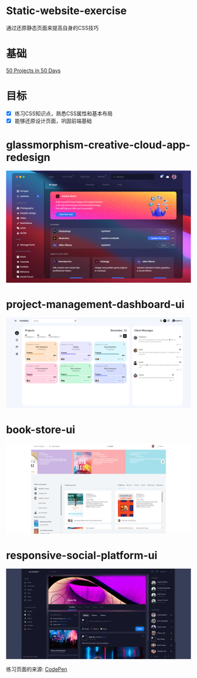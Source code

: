 # Static-website-exercise
通过还原静态页面来提高自身的CSS技巧

# 基础

[50 Projects in 50 Days](https://github.com/bradtraversy/50projects50days)

# 目标

- [x] 练习CSS知识点，熟悉CSS属性和基本布局
- [x] 能够还原设计页面，巩固前端基础

# glassmorphism-creative-cloud-app-redesign

![页面](./glassmorphism-creative-cloud-app-redesign/最终实现图.png)

# project-management-dashboard-ui

![图片](./project-management-dashboard-ui/最终实现图.png)

# book-store-ui

![图片](./book-store-ui/最终实现图.png)

# responsive-social-platform-ui
![图片](responsive-social-platform-ui/最终实现图.png)

练习页面的来源: [CodePen](https://codepen.io/)
